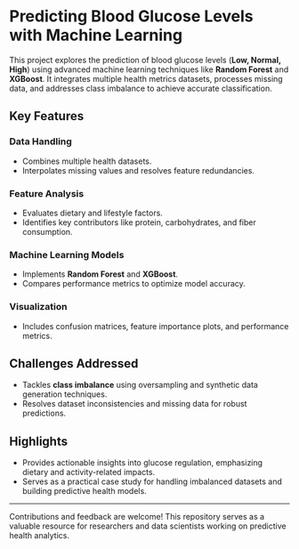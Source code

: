 # Predicting Blood Glucose Levels with Machine Learning

This project explores the prediction of blood glucose levels (**Low, Normal, High**) using advanced machine learning techniques like **Random Forest** and **XGBoost**. It integrates multiple health metrics datasets, processes missing data, and addresses class imbalance to achieve accurate classification.

## Key Features

### Data Handling
- Combines multiple health datasets.
- Interpolates missing values and resolves feature redundancies.

### Feature Analysis
- Evaluates dietary and lifestyle factors.
- Identifies key contributors like protein, carbohydrates, and fiber consumption.

### Machine Learning Models
- Implements **Random Forest** and **XGBoost**.
- Compares performance metrics to optimize model accuracy.

### Visualization
- Includes confusion matrices, feature importance plots, and performance metrics.

## Challenges Addressed
- Tackles **class imbalance** using oversampling and synthetic data generation techniques.
- Resolves dataset inconsistencies and missing data for robust predictions.

## Highlights
- Provides actionable insights into glucose regulation, emphasizing dietary and activity-related impacts.
- Serves as a practical case study for handling imbalanced datasets and building predictive health models.

---

Contributions and feedback are welcome! This repository serves as a valuable resource for researchers and data scientists working on predictive health analytics.

